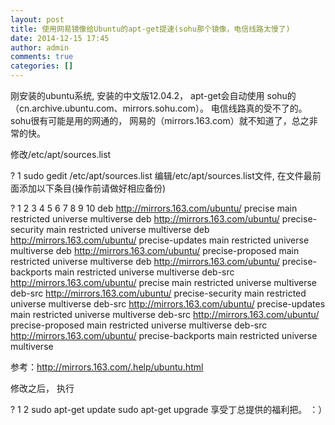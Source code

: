 ```yaml
---
layout: post
title: 使用网易镜像给Ubuntu的apt-get提速(sohu那个镜像，电信线路太慢了)
date: 2014-12-15 17:45
author: admin
comments: true
categories: []
---
```

刚安装的ubuntu系统, 安装的中文版12.04.2， apt-get会自动使用 sohu的（cn.archive.ubuntu.com、mirrors.sohu.com）。   电信线路真的受不了的。 sohu很有可能是用的网通的，    网易的（mirrors.163.com）就不知道了，总之非常的快。

修改/etc/apt/sources.list

?
1
sudo gedit /etc/apt/sources.list
编辑/etc/apt/sources.list文件, 在文件最前面添加以下条目(操作前请做好相应备份)


?
1
2
3
4
5
6
7
8
9
10
deb http://mirrors.163.com/ubuntu/ precise main restricted universe multiverse
    deb http://mirrors.163.com/ubuntu/ precise-security main restricted universe multiverse
    deb http://mirrors.163.com/ubuntu/ precise-updates main restricted universe multiverse
    deb http://mirrors.163.com/ubuntu/ precise-proposed main restricted universe multiverse
    deb http://mirrors.163.com/ubuntu/ precise-backports main restricted universe multiverse
    deb-src http://mirrors.163.com/ubuntu/ precise main restricted universe multiverse
    deb-src http://mirrors.163.com/ubuntu/ precise-security main restricted universe multiverse
    deb-src http://mirrors.163.com/ubuntu/ precise-updates main restricted universe multiverse
    deb-src http://mirrors.163.com/ubuntu/ precise-proposed main restricted universe multiverse
    deb-src http://mirrors.163.com/ubuntu/ precise-backports main restricted universe multiverse

参考：http://mirrors.163.com/.help/ubuntu.html

修改之后， 执行

?
1
2
sudo apt-get update
sudo apt-get upgrade
享受丁总提供的福利把。 ：）
